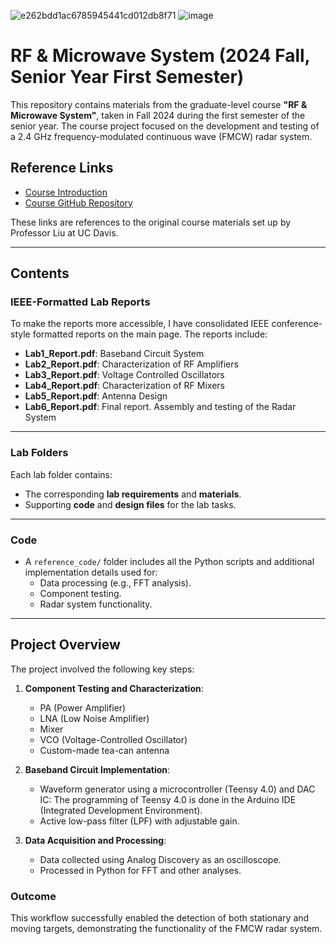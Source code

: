 ![e262bdd1ac6785945441cd012db8f71](https://github.com/user-attachments/assets/0d6dd000-e09b-4480-8ab6-059bf75c59b0)
![image](https://github.com/user-attachments/assets/2cf2e30a-955e-40f1-b7b9-f0e41387a699)

# RF & Microwave System (2024 Fall, Senior Year First Semester)

This repository contains materials from the graduate-level course **"RF & Microwave System"**, taken in Fall 2024 during the first semester of the senior year. The course project focused on the development and testing of a 2.4 GHz frequency-modulated continuous wave (FMCW) radar system.

## Reference Links
- [Course Introduction](https://music-sustech.github.io/education/sme5029-eec134.html)
- [Course GitHub Repository](https://github.com/ucdart/UCD-EEC134/)

These links are references to the original course materials set up by Professor Liu at UC Davis.

---

## Contents

### IEEE-Formatted Lab Reports
To make the reports more accessible, I have consolidated IEEE conference-style formatted reports on the main page. The reports include:
  - **Lab1_Report.pdf**: Baseband Circuit System
  - **Lab2_Report.pdf**: Characterization of RF Amplifiers
  - **Lab3_Report.pdf**: Voltage Controlled Oscillators
  - **Lab4_Report.pdf**: Characterization of RF Mixers
  - **Lab5_Report.pdf**: Antenna Design
  - **Lab6_Report.pdf**: Final report. Assembly and testing of the Radar System

---

### Lab Folders
Each lab folder contains:
- The corresponding **lab requirements** and **materials**.
- Supporting **code** and **design files** for the lab tasks.

---

### Code
- A `reference_code/` folder includes all the Python scripts and additional implementation details used for:
  - Data processing (e.g., FFT analysis).
  - Component testing.
  - Radar system functionality.
 
---
## Project Overview

The project involved the following key steps:
1. **Component Testing and Characterization**:
   - PA (Power Amplifier)
   - LNA (Low Noise Amplifier)
   - Mixer
   - VCO (Voltage-Controlled Oscillator)
   - Custom-made tea-can antenna

2. **Baseband Circuit Implementation**:
   - Waveform generator using a microcontroller (Teensy 4.0) and DAC IC: The programming of Teensy 4.0 is done in the Arduino IDE (Integrated Development Environment).
   - Active low-pass filter (LPF) with adjustable gain.

3. **Data Acquisition and Processing**:
   - Data collected using Analog Discovery as an oscilloscope.
   - Processed in Python for FFT and other analyses.

### Outcome
This workflow successfully enabled the detection of both stationary and moving targets, demonstrating the functionality of the FMCW radar system.


